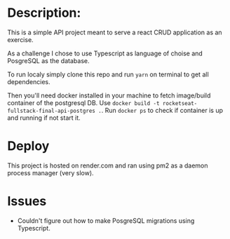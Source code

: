 # Description:

This is a simple API project meant to serve a react CRUD application as an exercise.

As a challenge I chose to use Typescript as language of choise and PosgreSQL as the database.

To run localy simply clone this repo and run `yarn` on terminal to get all dependencies.

Then you'll need docker installed in your machine to fetch image/build container of the postgresql DB. Use `docker build -t rocketseat-fullstack-final-api-postgres .`. Run `docker ps` to check if container is up and running if not start it.

# Deploy

This project is hosted on render.com and ran using pm2 as a daemon process manager (very slow).

# Issues

- Couldn't figure out how to make PosgreSQL migrations using Typescript.
